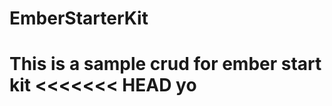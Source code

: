 EmberStarterKit
===============

This is a sample crud for ember start kit
<<<<<<< HEAD
yo
=======


